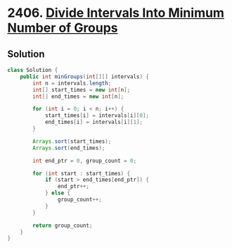 # 2406. [Divide Intervals Into Minimum Number of Groups](https://leetcode.com/problems/divide-intervals-into-minimum-number-of-groups/description/?envType=daily-question&envId=2024-10-12)

## Solution

```java
class Solution {
    public int minGroups(int[][] intervals) {
        int n = intervals.length;
        int[] start_times = new int[n];
        int[] end_times = new int[n];

        for (int i = 0; i < n; i++) {
            start_times[i] = intervals[i][0];
            end_times[i] = intervals[i][1];
        }

        Arrays.sort(start_times);
        Arrays.sort(end_times);

        int end_ptr = 0, group_count = 0;

        for (int start : start_times) {
            if (start > end_times[end_ptr]) {
                end_ptr++;
            } else {
                group_count++;
            }
        }

        return group_count;
    }
}
```

